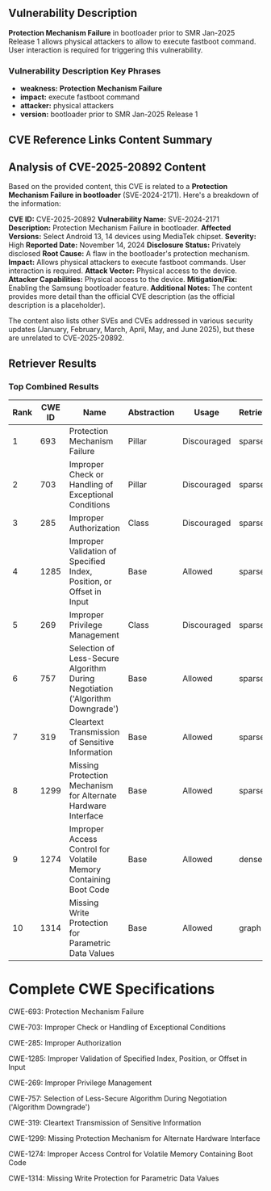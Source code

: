 ## Vulnerability Description
**Protection Mechanism Failure** in bootloader prior to SMR Jan-2025 Release 1 allows physical attackers to allow to execute fastboot command. User interaction is required for triggering this vulnerability.

### Vulnerability Description Key Phrases
- **weakness:** **Protection Mechanism Failure**
- **impact:** execute fastboot command
- **attacker:** physical attackers
- **version:** bootloader prior to SMR Jan-2025 Release 1

## CVE Reference Links Content Summary
## Analysis of CVE-2025-20892 Content

Based on the provided content, this CVE is related to a **Protection Mechanism Failure in bootloader** (SVE-2024-2171). Here's a breakdown of the information:

**CVE ID:** CVE-2025-20892
**Vulnerability Name:** SVE-2024-2171
**Description:** Protection Mechanism Failure in bootloader.
**Affected Versions:** Select Android 13, 14 devices using MediaTek chipset.
**Severity:** High
**Reported Date:** November 14, 2024
**Disclosure Status:** Privately disclosed
**Root Cause:** A flaw in the bootloader's protection mechanism.
**Impact:** Allows physical attackers to execute fastboot commands. User interaction is required.
**Attack Vector:** Physical access to the device.
**Attacker Capabilities:** Physical access to the device.
**Mitigation/Fix:** Enabling the Samsung bootloader feature.
**Additional Notes:** The content provides more detail than the official CVE description (as the official description is a placeholder).

The content also lists other SVEs and CVEs addressed in various security updates (January, February, March, April, May, and June 2025), but these are unrelated to CVE-2025-20892.

## Retriever Results

### Top Combined Results

| Rank | CWE ID | Name | Abstraction | Usage  | Retrievers | Individual Scores |
|------|--------|------|-------------|-------|------------|-------------------|
| 1 | 693 | Protection Mechanism Failure | Pillar | Discouraged | sparse | 0.161 |
| 2 | 703 | Improper Check or Handling of Exceptional Conditions | Pillar | Discouraged | sparse | 0.144 |
| 3 | 285 | Improper Authorization | Class | Discouraged | sparse | 0.140 |
| 4 | 1285 | Improper Validation of Specified Index, Position, or Offset in Input | Base | Allowed | sparse | 0.139 |
| 5 | 269 | Improper Privilege Management | Class | Discouraged | sparse | 0.139 |
| 6 | 757 | Selection of Less-Secure Algorithm During Negotiation ('Algorithm Downgrade') | Base | Allowed | sparse | 0.135 |
| 7 | 319 | Cleartext Transmission of Sensitive Information | Base | Allowed | sparse | 0.134 |
| 8 | 1299 | Missing Protection Mechanism for Alternate Hardware Interface | Base | Allowed | sparse | 0.131 |
| 9 | 1274 | Improper Access Control for Volatile Memory Containing Boot Code | Base | Allowed | dense | 0.580 |
| 10 | 1314 | Missing Write Protection for Parametric Data Values | Base | Allowed | graph | 0.002 |



# Complete CWE Specifications

CWE-693: Protection Mechanism Failure

CWE-703: Improper Check or Handling of Exceptional Conditions

CWE-285: Improper Authorization

CWE-1285: Improper Validation of Specified Index, Position, or Offset in Input

CWE-269: Improper Privilege Management

CWE-757: Selection of Less-Secure Algorithm During Negotiation ('Algorithm Downgrade')

CWE-319: Cleartext Transmission of Sensitive Information

CWE-1299: Missing Protection Mechanism for Alternate Hardware Interface

CWE-1274: Improper Access Control for Volatile Memory Containing Boot Code

CWE-1314: Missing Write Protection for Parametric Data Values